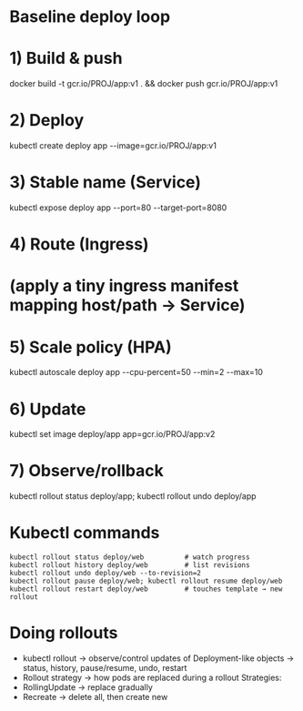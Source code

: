 # Baseline deploy loop

# 1) Build & push
docker build -t gcr.io/PROJ/app:v1 . && docker push gcr.io/PROJ/app:v1
# 2) Deploy
kubectl create deploy app --image=gcr.io/PROJ/app:v1
# 3) Stable name (Service)
kubectl expose deploy app --port=80 --target-port=8080
# 4) Route (Ingress)
# (apply a tiny ingress manifest mapping host/path → Service)
# 5) Scale policy (HPA)
kubectl autoscale deploy app --cpu-percent=50 --min=2 --max=10
# 6) Update
kubectl set image deploy/app app=gcr.io/PROJ/app:v2
# 7) Observe/rollback
kubectl rollout status deploy/app; kubectl rollout undo deploy/app

# Kubectl commands 
```
kubectl rollout status deploy/web          # watch progress
kubectl rollout history deploy/web         # list revisions
kubectl rollout undo deploy/web --to-revision=2
kubectl rollout pause deploy/web; kubectl rollout resume deploy/web
kubectl rollout restart deploy/web         # touches template → new rollout
```

# Doing rollouts
- kubectl rollout -> observe/control updates of Deployment-like objects -> status, history, pause/resume, undo, restart
- Rollout strategy -> how pods are replaced during a rollout
Strategies:
- RollingUpdate -> replace gradually
- Recreate -> delete all, then create new